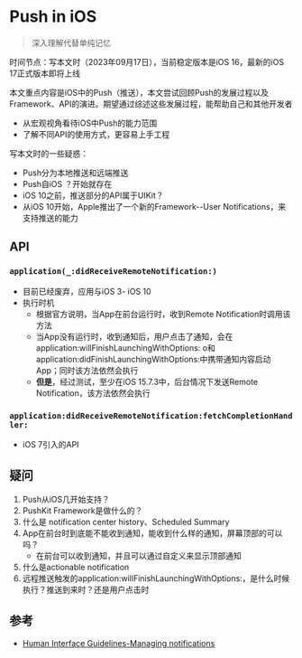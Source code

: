 # Push in iOS

> 深入理解代替单纯记忆

时间节点：写本文时（2023年09月17日），当前稳定版本是iOS 16，最新的iOS 17正式版本即将上线

本文重点内容是iOS中的Push（推送），本文尝试回顾Push的发展过程以及Framework、API的演进。期望通过综述这些发展过程，能帮助自己和其他开发者

- 从宏观视角看待iOS中Push的能力范围
- 了解不同API的使用方式，更容易上手工程

写本文时的一些疑惑：

- Push分为本地推送和远端推送
- Push自iOS ？开始就存在
- iOS 10之前，推送部分的API属于UIKit？
- 从iOS 10开始，Apple推出了一个新的Framework--User Notifications，来支持推送的能力


## API

### `application(_:didReceiveRemoteNotification:)`

- 目前已经废弃，应用与iOS 3- iOS 10
- 执行时机
	- 根据官方说明，当App在前台运行时，收到Remote Notification时调用该方法
	- 当App没有运行时，收到通知后，用户点击了通知，会在application:willFinishLaunchingWithOptions: o和application:didFinishLaunchingWithOptions:中携带通知内容启动App；同时该方法依然会执行
	- **但是**，经过测试，至少在iOS 15.7.3中，后台情况下发送Remote Notification，该方法依然会执行

### `application:didReceiveRemoteNotification:fetchCompletionHandler:`

- iOS 7引入的API

## 疑问
1. Push从iOS几开始支持？
2. PushKit Framework是做什么的？
3. 什么是 notification center history、Scheduled Summary
4. App在前台时到底能不能收到通知，能收到什么样的通知，屏幕顶部的可以吗？
	- 在前台可以收到通知，并且可以通过自定义来显示顶部通知
5. 什么是actionable notification
6. 远程推送触发的application:willFinishLaunchingWithOptions:，是什么时候执行？推送到来时？还是用户点击时


## 参考
- [Human Interface Guidelines-Managing notifications](https://developer.apple.com/design/human-interface-guidelines/managing-notifications)